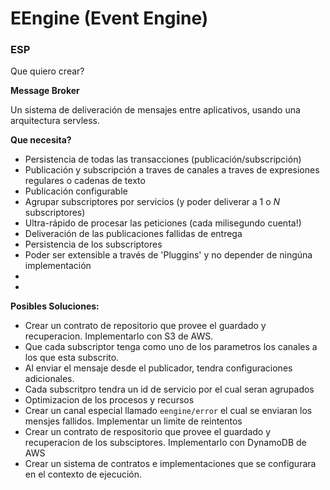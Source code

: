 # EEngine (Event Engine) #

### ESP

Que quiero crear?

**Message Broker**

Un sistema de deliveración de mensajes entre aplicativos, usando una arquitectura servless.

**Que necesita?**

- Persistencia de todas las transacciones (publicación/subscripción)
- Publicación y subscripción a traves de canales a traves de expresiones regulares o cadenas de texto
- Publicación configurable
- Agrupar subscriptores por servicios (y poder deliverar a 1 o _N_ subscriptores)
- Ultra-rápido de procesar las peticiones (cada milisegundo cuenta!) 
- Deliveración de las publicaciones fallidas de entrega
- Persistencia de los subscriptores
- Poder ser extensible a través de 'Pluggins' y no depender de ningúna implementación
- 
- 

**Posibles Soluciones:**

- Crear un contrato de repositorio que provee el guardado y recuperacion. Implementarlo con S3 de AWS.
- Que cada subscriptor tenga como uno de los parametros los canales a los que esta subscrito.
- Al enviar el mensaje desde el publicador, tendra configuraciones adicionales.
- Cada subscritpro tendra un id de servicio por el cual seran agrupados
- Optimizacion de los procesos y recursos
- Crear un canal especial llamado `eengine/error` el cual se enviaran los mensjes fallidos. Implementar un limite de
  reintentos
- Crear un contrato de respositorio que provee el guardado y recuperacion de los subsciptores. Implementarlo con
  DynamoDB de AWS
- Crear un sistema de contratos e implementaciones que se configurara en el contexto de ejecución.
